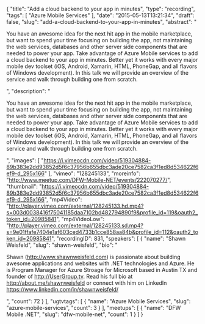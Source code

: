 {
  "title": "Add a cloud backend to your app in minutes",
  "type": "recording",
  "tags": [
    "Azure Mobile Services"
  ],
  "date": "2015-05-13T13:21:34",
  "draft": false,
  "slug": "add-a-cloud-backend-to-your-app-in-minutes",
  "abstract": "<p>You have an awesome idea for the next hit app in the mobile marketplace, but want to spend your time focusing on building the app, not maintaining the web services, databases and other server side components that are needed to power your app. Take advantage of Azure Mobile services to add a cloud backend to your app in minutes. Better yet it works with every major mobile dev toolset (iOS, Android, Xamarin, HTML, PhoneGap, and all flavors of Windows development). In this talk we will provide an overview of the service and walk through building one from scratch.</p>",
  "description": "<p>You have an awesome idea for the next hit app in the mobile marketplace, but want to spend your time focusing on building the app, not maintaining the web services, databases and other server side components that are needed to power your app. Take advantage of Azure Mobile services to add a cloud backend to your app in minutes. Better yet it works with every major mobile dev toolset (iOS, Android, Xamarin, HTML, PhoneGap, and all flavors of Windows development). In this talk we will provide an overview of the service and walk through building one from scratch.</p>",
  "images": [
    "https://i.vimeocdn.com/video/519304884-89b383e2dd93852d5f6c37956b655dbc3ade20ce7582ca3f1ed8d534622f6ef9-d_295x166"
  ],
  "vimeo": "128245133",
  "moreinfo": "http://www.meetup.com/DFW-Mobile-NET/events/222070277/",
  "thumbnail": "https://i.vimeocdn.com/video/519304884-89b383e2dd93852d5f6c37956b655dbc3ade20ce7582ca3f1ed8d534622f6ef9-d_295x166",
  "mp4Video": "http://player.vimeo.com/external/128245133.hd.mp4?s=003d0038416f75041185daa7102bd482794890f9&profile_id=119&oauth2_token_id=20985841",
  "mp4VideoLow": "http://player.vimeo.com/external/128245133.sd.mp4?s=9e01ffafe7404e1af603ced4733b1cce858aa84b&profile_id=112&oauth2_token_id=20985841",
  "recordingID": 831,
  "speakers": [
    {
      "name": "Shawn Weisfeld",
      "slug": "shawn-weisfeld",
      "bio": "<p>Shawn (http://www.shawnweisfeld.com) is passionate about building awesome applications and websites with .NET technologies and Azure. He is Program Manager for Azure Stroage for Microsoft based in Austin TX and founder of http://UserGroup.tv. Read his full bio at http://about.me/shawnweisfeld or connect with him on LinkedIn https://www.linkedin.com/in/shawnweisfeld/</p>",
      "count": 72
    }
  ],
  "ugtvtags": [
    {
      "name": "Azure Mobile Services",
      "slug": "azure-mobile-services",
      "count": 3
    }
  ],
  "meetups": [
    {
      "name": "DFW Mobile .NET",
      "slug": "dfw-mobile-net",
      "count": 1
    }
  ]
}
